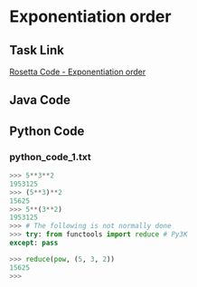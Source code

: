 # Exponentiation order

## Task Link
[Rosetta Code - Exponentiation order](https://rosettacode.org/wiki/Exponentiation_order)

## Java Code
## Python Code
### python_code_1.txt
```python
>>> 5**3**2
1953125
>>> (5**3)**2
15625
>>> 5**(3**2)
1953125
>>> # The following is not normally done
>>> try: from functools import reduce # Py3K
except: pass

>>> reduce(pow, (5, 3, 2))
15625
>>>

```

